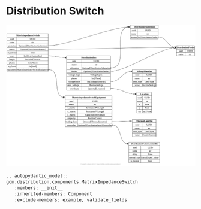 # Distribution Switch

[![](../../models/MatrixImpedanceSwitch.svg)](../../models/MatrixImpedanceSwitch.svg)

```{eval-rst}
.. autopydantic_model:: gdm.distribution.components.MatrixImpedanceSwitch
   :members: __init__
   :inherited-members: Component
   :exclude-members: example, validate_fields
```